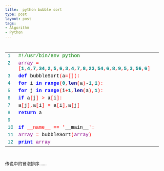 ```yaml
---
title:  python bubble sort
type: post
layout: post
tags: 
- Algorithm
- Python
---
```

<div style="font-family: courier new; font-size: 12px; line-height: 12px;"><br /><table cellspacing="0" style="border-width: 0px; padding: 0px; width: 100%;"><tbody><tr> <td style="color: teal;" valign="top">1</td> <td><span style="color: green;">#</span><span style="color: green;">!/usr/bin/env</span><span style="color: green;"> </span><span style="color: green;">python</span></td> </tr><tr> <td style="color: teal;" valign="top">2</td> <td><span style="color: darkmagenta;">array</span><span style="color: black;"> </span><span style="color: red;">=</span><span style="color: black;"> </span><span style="color: red;">[</span><strong><span style="color: teal;">1</span></strong><span style="color: red;">,</span><strong><span style="color: teal;">4</span></strong><span style="color: red;">,</span><strong><span style="color: teal;">7</span></strong><span style="color: red;">,</span><strong><span style="color: teal;">34</span></strong><span style="color: red;">,</span><strong><span style="color: teal;">2</span></strong><span style="color: red;">,</span><strong><span style="color: teal;">5</span></strong><span style="color: red;">,</span><strong><span style="color: teal;">6</span></strong><span style="color: red;">,</span><strong><span style="color: teal;">3</span></strong><span style="color: red;">,</span><strong><span style="color: teal;">4</span></strong><span style="color: red;">,</span><strong><span style="color: teal;">7</span></strong><span style="color: red;">,</span><strong><span style="color: teal;">8</span></strong><span style="color: red;">,</span><strong><span style="color: teal;">23</span></strong><span style="color: red;">,</span><strong><span style="color: teal;">54</span></strong><span style="color: red;">,</span><strong><span style="color: teal;">6</span></strong><span style="color: red;">,</span><strong><span style="color: teal;">8</span></strong><span style="color: red;">,</span><strong><span style="color: teal;">9</span></strong><span style="color: red;">,</span><strong><span style="color: teal;">5</span></strong><span style="color: red;">,</span><strong><span style="color: teal;">3</span></strong><span style="color: red;">,</span><strong><span style="color: teal;">56</span></strong><span style="color: red;">,</span><strong><span style="color: teal;">6</span></strong><span style="color: red;">]</span></td> </tr><tr> <td style="color: teal;" valign="top">3</td> <td><strong><span style="color: blue;">def</span></strong><span style="color: black;"> </span><span style="color: black;">bubbleSort</span><span style="color: red;">(</span><span style="color: black;">a</span><span style="color: red;">=</span><span style="color: red;">[</span><span style="color: red;">]</span><span style="color: red;">)</span><span style="color: red;">:</span></td> </tr><tr> <td style="color: teal;" valign="top">4</td> <td><span style="color: black;"> </span><strong><span style="color: blue;">for</span></strong><span style="color: black;"> </span><span style="color: black;">i</span><span style="color: black;"> </span><strong><span style="color: blue;">in</span></strong><span style="color: black;"> </span><strong><span style="color: blue;">range</span></strong><span style="color: red;">(</span><strong><span style="color: teal;">0</span></strong><span style="color: red;">,</span><strong><span style="color: darkblue;">len</span></strong><span style="color: red;">(</span><span style="color: black;">a</span><span style="color: red;">)</span><span style="color: black;">-</span><strong><span style="color: teal;">1</span></strong><span style="color: red;">,</span><strong><span style="color: teal;">1</span></strong><span style="color: red;">)</span><span style="color: red;">:</span></td> </tr><tr> <td style="color: teal;" valign="top">5</td> <td><span style="color: black;"> </span><span style="color: black;"> </span><strong><span style="color: blue;">for</span></strong><span style="color: black;"> </span><span style="color: black;">j</span><span style="color: black;"> </span><strong><span style="color: blue;">in</span></strong><span style="color: black;"> </span><strong><span style="color: blue;">range</span></strong><span style="color: red;">(</span><span style="color: black;">i</span><span style="color: red;">+</span><strong><span style="color: teal;">1</span></strong><span style="color: red;">,</span><strong><span style="color: darkblue;">len</span></strong><span style="color: red;">(</span><span style="color: black;">a</span><span style="color: red;">)</span><span style="color: red;">,</span><strong><span style="color: teal;">1</span></strong><span style="color: red;">)</span><span style="color: red;">:</span></td> </tr><tr> <td style="color: teal;" valign="top">6</td> <td><span style="color: black;"> </span><span style="color: black;"> </span><span style="color: black;"> </span><strong><span style="color: blue;">if</span></strong><span style="color: black;"> </span><span style="color: black;">a</span><span style="color: red;">[</span><span style="color: black;">j</span><span style="color: red;">]</span><span style="color: black;"> </span><span style="color: red;">></span><span style="color: black;"> </span><span style="color: black;">a</span><span style="color: red;">[</span><span style="color: black;">i</span><span style="color: red;">]</span><span style="color: red;">:</span></td> </tr><tr> <td style="color: teal;" valign="top">7</td> <td><span style="color: black;"> </span><span style="color: black;"> </span><span style="color: black;"> </span><span style="color: black;"> </span><span style="color: black;">a</span><span style="color: red;">[</span><span style="color: black;">j</span><span style="color: red;">]</span><span style="color: red;">,</span><span style="color: black;">a</span><span style="color: red;">[</span><span style="color: black;">i</span><span style="color: red;">]</span><span style="color: black;"> </span><span style="color: red;">=</span><span style="color: black;"> </span><span style="color: black;">a</span><span style="color: red;">[</span><span style="color: black;">i</span><span style="color: red;">]</span><span style="color: red;">,</span><span style="color: black;">a</span><span style="color: red;">[</span><span style="color: black;">j</span><span style="color: red;">]</span></td> </tr><tr> <td style="color: teal;" valign="top">8</td> <td><span style="color: black;"> </span><strong><span style="color: blue;">return</span></strong><span style="color: black;"> </span><span style="color: black;">a</span></td> </tr><tr> <td style="color: teal;" valign="top">9</td> <td><span style="color: black;"> </span></td> </tr><tr> <td style="color: teal;" valign="top">10</td> <td><strong><span style="color: blue;">if</span></strong><span style="color: black;"> </span><span style="color: red;">__name__</span><span style="color: black;"> </span><span style="color: red;">=</span><span style="color: red;">=</span><span style="color: black;"> </span><span style="color: red;">'</span><span style="color: black;">__main__</span><span style="color: red;">'</span><span style="color: red;">:</span></td> </tr><tr> <td style="color: teal;" valign="top">11</td> <td><span style="color: black;"> </span><span style="color: darkmagenta;">array</span><span style="color: black;"> </span><span style="color: red;">=</span><span style="color: black;"> </span><span style="color: black;">bubbleSort</span><span style="color: red;">(</span><span style="color: darkmagenta;">array</span><span style="color: red;">)</span></td> </tr><tr> <td style="color: teal;" valign="top">12</td> <td><span style="color: black;"> </span><strong><span style="color: blue;">print</span></strong><span style="color: black;"> </span><span style="color: darkmagenta;">array</span></td> </tr></tbody> </table><br /></div><br />传说中的冒泡排序……

